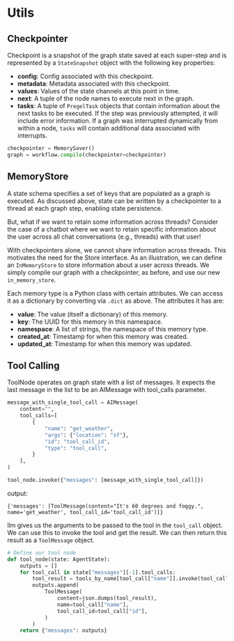 # Utils

## Checkpointer

Checkpoint is a snapshot of the graph state saved at each super-step and is represented by a `StateSnapshot` object with the following key properties:

- **config**: Config associated with this checkpoint.
- **metadata**: Metadata associated with this checkpoint.
- **values**: Values of the state channels at this point in time.
- **next**: A tuple of the node names to execute next in the graph.
- **tasks**: A tuple of `PregelTask` objects that contain information about the next tasks to be executed. If the step was previously attempted, it will include error information. If a graph was interrupted dynamically from within a node, `tasks` will contain additional data associated with interrupts.

```python
checkpointer = MemorySaver()
graph = workflow.compile(checkpointer=checkpointer)
```

## MemoryStore

A state schema specifies a set of keys that are populated as a graph is executed. As discussed above, state can be written by a checkpointer to a thread at each graph step, enabling state persistence.

But, what if we want to retain some information across threads? Consider the case of a chatbot where we want to retain specific information about the user across all chat conversations (e.g., threads) with that user!

With checkpointers alone, we cannot share information across threads. This motivates the need for the Store interface. As an illustration, we can define an `InMemoryStore` to store information about a user across threads. We simply compile our graph with a checkpointer, as before, and use our new `in_memory_store`.

Each memory type is a Python class with certain attributes. We can access it as a dictionary by converting via `.dict` as above. The attributes it has are:

- **value**: The value (itself a dictionary) of this memory.
- **key**: The UUID for this memory in this namespace.
- **namespace**: A list of strings, the namespace of this memory type.
- **created_at**: Timestamp for when this memory was created.
- **updated_at**: Timestamp for when this memory was updated.

## Tool Calling
ToolNode operates on graph state with a list of messages. It expects the last message in the list to be an AIMessage with tool_calls parameter.

```python
message_with_single_tool_call = AIMessage(
    content="",
    tool_calls=[
        {
            "name": "get_weather",
            "args": {"location": "sf"},
            "id": "tool_call_id",
            "type": "tool_call",
        }
    ],
)

tool_node.invoke({"messages": [message_with_single_tool_call]})
```

output:
```
{'messages': [ToolMessage(content="It's 60 degrees and foggy.", name='get_weather', tool_call_id='tool_call_id')]}
```
llm gives us the arguments to be passed to the tool in the `tool_call` object. We can use this to invoke the tool and get the result. We can then return this result as a `ToolMessage` object.
```python
# Define our tool node
def tool_node(state: AgentState):
    outputs = []
    for tool_call in state["messages"][-1].tool_calls:
        tool_result = tools_by_name[tool_call["name"]].invoke(tool_call["args"])
        outputs.append(
            ToolMessage(
                content=json.dumps(tool_result),
                name=tool_call["name"],
                tool_call_id=tool_call["id"],
            )
        )
    return {"messages": outputs}
```
